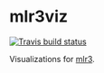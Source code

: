 # mlr3viz

 [![Travis build status](https://travis-ci.org/mlr-org/mlr3viz.svg?branch=master)](https://travis-ci.org/mlr-org/mlr3viz)

Visualizations for [mlr3](https://mlr3.mlr-org.com).
